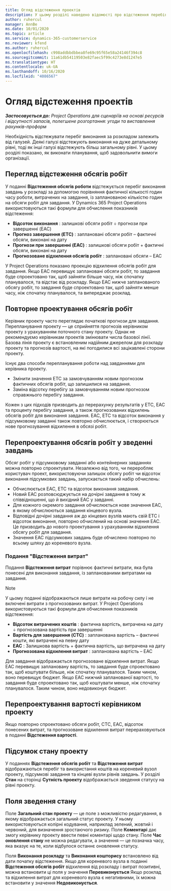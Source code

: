 ```yaml
---
title: Огляд відстеження проектів
description: У цьому розділі наведено відомості про відстеження перебігу проекту та витрачання коштів.
author: ruhercul
manager: AnnBe
ms.date: 10/01/2020
ms.topic: article
ms.service: dynamics-365-customerservice
ms.reviewer: kfend
ms.author: ruhercul
ms.openlocfilehash: c998addbbdbbea8fe69c95f65e58a24146f394c8
ms.sourcegitcommit: 11a61db54119503e82faec5f99c4273e8d1247e5
ms.translationtype: HT
ms.contentlocale: uk-UA
ms.lasthandoff: 10/16/2020
ms.locfileid: "4086567"
---
```

# <a name="project-tracking-overview"></a>Огляд відстеження проектів

_**Застосовується до:** Project Operations для сценаріїв на основі ресурсів і відсутності запасів, полегшене розгортання: угоди та виставлення рахунків-проформ_

Необхідність відстежувати перебіг виконання за розкладом залежить від галузей. Деякі галузі відстежують виконання на дуже детальному рівні, тоді як інші галузі відстежують більш загальному рівні. У цьому розділі показано, як виконати планування, щоб задовольнити вимоги організації.

## <a name="effort-tracking-view"></a>Перегляд відстеження обсягів робіт

У поданні **Відстеження обсягів роботи** відстежується перебіг виконання завдань у розкладі за допомогою порівняння фактичної кількості годин часу роботи, витрачених на завдання, із запланованою кількістю годин на обсяги робіт для завдання. У Dynamics 365 Project Operations використовуються такі формули для обчислення показників відстеження:

- **Відсоток виконання** : залишкові обсяги робіт ÷ прогнози при завершенні (EAC) 
- **Прогноз завершення (ETC)** : заплановані обсяги робіт – фактичні обсяги, виконані на дату 
- **Прогнози при завершенні (EAC)** : залишкові обсяги робіт + фактичні обсяги, виконані на дату 
- **Прогнозоване відхилення обсягів робіт** : заплановані обсяги – EAC

У Project Operations показано проекцію відхилення обсягів робіт для завдання. Якщо EAC перевищує заплановані обсяги робіт, то завдання буде спроектовано так, щоб зайняти більше часу, ніж спочатку планувалося, та відстає від розкладу. Якщо EAC нижче запланованого обсягу робіт, то завдання буде спроектовано так, щоб зайняти менше часу, ніж спочатку планувалося, та випереджає розклад.

## <a name="reprojecting-effort"></a>Повторне проектування обсягів робіт

Керівник проекту часто переглядає початкові прогнози для завдання. Перепланування проекту — це сприйняття прогнозів керівником проекту з урахуванням поточного стану проекту. Однак не рекомендуємо керівникам проектів змінювати числа базової лінії. Базова лінія проекту є встановленим надійним джерелом для розкладу проекту та прогнозів вартості, на які погодилися всі зацікавлені сторони проекту.

Існує два способи перепланування роботи над завданнями для керівника проекту.

- Змінити значення ETC за замовчуванням новим прогнозом фактичних обсягів робіт, що залишилися на завдання. 
- Заміна відсотку перебігу за замовчуванням новим прогнозом справжнього перебігу завдання.

Кожен з цих підходів призводить до перерахунку результатів у ETC, EAC та проценту перебігу завдання, а також прогнозованих відхилень обсягів робіт для виконання завдання. EAC, ETC та відсоток виконання у підсумковому завданні також повторно обчислюється, і створюється нове прогнозування відхилення в обсязі робіт.

## <a name="reprojection-of-effort-on-summary-tasks"></a>Перепроектування обсягів робіт у зведенні завдань

Обсяг робіт у підсумковому завданні або контейнерних завданнях можна повторно спроектувати. Незалежно від того, чи переробляє користувач проект, використовуючи залишок обсягу робіт чи відсоток виконання підсумкових завдань, запускається такий набір обчислень:

- Обчислюється EAC, ETC та відсоток виконання завдання.
- Новий EAC розповсюджується на дочірні завдання в тому ж співвідношенні, що й вихідний EAC у завданні.
- Для кожного окремого завдання обчислюється нове значення EAC, в якому обчислюються завдання кінцевого вузла. 
- Відповідні дочірні завдання аж до кінцевих вузлів мають свій ETC і відсоток виконання, повторно обчислений на основі значення EAC. Це призводить до нового проектування з урахуванням відхилення обсягу робіт для завдання. 
- Значення EAC підсумкових завдань буде обчислено повторно по всьому шляху до кореневого вузла.

### <a name="cost-tracking-view"></a>Подання "Відстеження витрат" 

Подання **Відстеження витрат** порівнює фактичні витрати, яка була понесені для виконання завдання, із запланованими витратами на завдання. 

> [!NOTE]
> У цьому поданні відображаються лише витрати на робочу силу і не включені витрати з прогнозованих витрат. У Project Operations використовуються такі формули для обчислення показників відстеження:

- **Відсоток витрачених коштів** : фактична вартість, витрачена на дату ÷ прогнозована вартість при завершенні
- **Вартість для завершення (CTC)** : запланована вартість – фактичні кошти, які витрачені на певну дату
- **EAC** : Залишкова вартість + фактична вартість, що витрачена на дату
- **Прогнозована відхилення витрат** : запланована вартість – EAC

Для завдання відображається прогнозоване відхилення витрат. Якщо EAC перевищує заплановану вартість, то завдання буде спроектовано так, щоб коштувати більше, ніж спочатку планувалося. Таким чином, воно перевищує бюджет. Якщо EAC нижчий запланованої вартості, то завдання буде спроектовано так, щоб коштувати менше, ніж спочатку планувалося. Таким чином, воно недовиконує бюджет.

## <a name="project-managers-reprojection-of-cost"></a>Перепроектування вартості керівником проекту

Якщо повторно спроектовано обсяги робіт, CTC, EAC, відсоток понесених витрат, та прогнозоване відхилення витрат перераховуються в поданні **Відстеження вартості**.

## <a name="project-status-summary"></a>Підсумок стану проекту

У поданнях **Відстеження обсягів робіт** та **Відстеження витрат** відображаються перебіг та використання коштів на кореневий вузол проекту, підсумкові завдання та кінцеві вузли рівнів завдань. У розділі **Стан** на сторінці **Сутність проекту** відображається зведення статусу на рівні проекту.

## <a name="status-summary-fields"></a>Поля зведення стану

Поле **Загальний стан проекту** — це поле з можливістю редагування, в якому відображається загальний статус проекту. У ньому використовуються колірні кодування, наприклад зелений, жовтий і червоний, для визначення зростаючого ризику. Поле **Коментарі** дає змогу керівнику проекту ввести певні коментарі щодо стану. Поле **Час оновлення стану** не можна редагувати, а значення — це позначка часу, яка вказує на те, коли відбулося останнє оновлення статусу.

Поля **Виконання розкладу** та **Виконання кошторису** встановлено від дати початку відстеження. Якщо для кореневого вузла в поданні **Відстеження обсягів робіт** відхилення від розкладу і витрат позитивні, можна встановити ці поля у значення **Перевиконується** Якщо розклад та відхилення витрат для кореневого вузла є негативними, їх можна встановити у значення **Недовиконується**.
